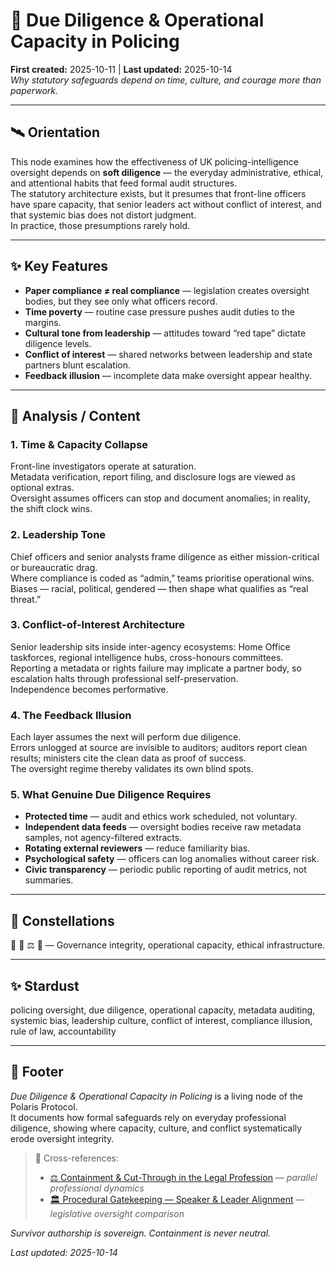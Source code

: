 # 🧾 Due Diligence & Operational Capacity in Policing  
**First created:** 2025-10-11  |  **Last updated:** 2025-10-14  
*Why statutory safeguards depend on time, culture, and courage more than paperwork.*

---

## 🛰️ Orientation  
This node examines how the effectiveness of UK policing-intelligence oversight depends on **soft diligence** — the everyday administrative, ethical, and attentional habits that feed formal audit structures.  
The statutory architecture exists, but it presumes that front-line officers have spare capacity, that senior leaders act without conflict of interest, and that systemic bias does not distort judgment.  
In practice, those presumptions rarely hold.

---

## ✨ Key Features  
- **Paper compliance ≠ real compliance** — legislation creates oversight bodies, but they see only what officers record.  
- **Time poverty** — routine case pressure pushes audit duties to the margins.  
- **Cultural tone from leadership** — attitudes toward “red tape” dictate diligence levels.  
- **Conflict of interest** — shared networks between leadership and state partners blunt escalation.  
- **Feedback illusion** — incomplete data make oversight appear healthy.

---

## 🧿 Analysis / Content  

### 1. Time & Capacity Collapse  
Front-line investigators operate at saturation.  
Metadata verification, report filing, and disclosure logs are viewed as optional extras.  
Oversight assumes officers can stop and document anomalies; in reality, the shift clock wins.

### 2. Leadership Tone  
Chief officers and senior analysts frame diligence as either mission-critical or bureaucratic drag.  
Where compliance is coded as “admin,” teams prioritise operational wins.  
Biases — racial, political, gendered — then shape what qualifies as “real threat.”

### 3. Conflict-of-Interest Architecture  
Senior leadership sits inside inter-agency ecosystems: Home Office taskforces, regional intelligence hubs, cross-honours committees.  
Reporting a metadata or rights failure may implicate a partner body, so escalation halts through professional self-preservation.  
Independence becomes performative.

### 4. The Feedback Illusion  
Each layer assumes the next will perform due diligence.  
Errors unlogged at source are invisible to auditors; auditors report clean results; ministers cite the clean data as proof of success.  
The oversight regime thereby validates its own blind spots.

### 5. What Genuine Due Diligence Requires  
- **Protected time** — audit and ethics work scheduled, not voluntary.  
- **Independent data feeds** — oversight bodies receive raw metadata samples, not agency-filtered extracts.  
- **Rotating external reviewers** — reduce familiarity bias.  
- **Psychological safety** — officers can log anomalies without career risk.  
- **Civic transparency** — periodic public reporting of audit metrics, not summaries.

---

## 🌌 Constellations  
🧾 📜 ⚖️ 🧠 — Governance integrity, operational capacity, ethical infrastructure.

---

## ✨ Stardust  
policing oversight, due diligence, operational capacity, metadata auditing, systemic bias, leadership culture, conflict of interest, compliance illusion, rule of law, accountability  

---

## 🏮 Footer  

*Due Diligence & Operational Capacity in Policing* is a living node of the Polaris Protocol.  
It documents how formal safeguards rely on everyday professional diligence, showing where capacity, culture, and conflict systematically erode oversight integrity.  

> 📡 Cross-references:
> 
> - [⚖️ Containment & Cut-Through in the Legal Profession](../📜_Statutes/⚖️_containment_and_cutthrough_in_the_legal_profession.md) — *parallel professional dynamics*  
> - [🏛️ Procedural Gatekeeping — Speaker & Leader Alignment](../📜_Statutes/🏛️_procedural_gatekeeping_speaker_leader_alignment.md) — *legislative oversight comparison*  


*Survivor authorship is sovereign. Containment is never neutral.*  

_Last updated: 2025-10-14_
